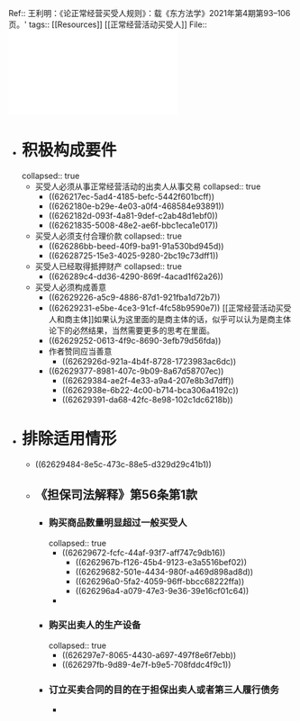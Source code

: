 Ref:: 王利明：《论正常经营买受人规则》：载《东方法学》2021年第4期第93–106页。'
tags:: [[Resources]] [[正常经营活动买受人]]
File:: ![论正常经营买受人规则_王利明.pdf](../assets/论正常经营买受人规则_王利明_1650595360434_0.pdf)

- # 积极构成要件
  collapsed:: true
	- 买受人必须从事正常经营活动的出卖人从事交易
	  collapsed:: true
		- ((626217ec-5ad4-4185-befc-5442f601bcff))
		- ((6262180e-b29e-4e03-a0f4-468584e93891))
		- ((6262182d-093f-4a81-9def-c2ab48d1ebf0))
		- ((62621835-5008-48e2-ae6f-bbc1eca1e017))
	- 买受人必须支付合理价款
	  collapsed:: true
		- ((626286bb-beed-40f9-ba91-91a530bd945d))
		- ((62628725-15e3-4025-9280-2bc19c73dff1))
	- 买受人已经取得抵押财产
	  collapsed:: true
		- ((626289c4-dd36-4290-869f-4acad1f62a26))
	- 买受人必须构成善意
		- ((62629226-a5c9-4886-87d1-921fba1d72b7))
		- ((62629231-e5be-4ce3-91cf-4fc58b9590e7))
		  [[正常经营活动买受人和商主体]]如果认为这里面的是商主体的话，似乎可以认为是商主体论下的必然结果，当然需要更多的思考在里面。
		- ((62629252-0613-4f9c-8690-3efb79d56fda))
		- 作者赞同应当善意
			- ((6262926d-921a-4b4f-8728-1723983ac6dc))
		- ((62629377-8981-407c-9b09-8a67d58707ec))
			- ((62629384-ae2f-4e33-a9a4-207e8b3d7dff))
			- ((6262938e-6b22-4c00-b714-bca306a4192c))
			- ((62629391-da68-42fc-8e98-102c1dc6218b))
- # 排除适用情形
	- ((62629484-8e5c-473c-88e5-d329d29c41b1))
	- ## 《担保司法解释》第56条第1款
		- ### 购买商品数量明显超过一般买受人
		  collapsed:: true
			- ((62629672-fcfc-44af-93f7-aff747c9db16))
				- ((6262967b-f126-45b4-9123-e3a5516bef02))
				- ((62629682-501e-4434-980f-a469d898ad8d))
				- ((626296a0-5fa2-4059-96ff-bbcc68222ffa))
				- ((626296a4-a079-47e3-9e36-39e16cf01c64))
			-
		- ### 购买出卖人的生产设备
		  collapsed:: true
			- ((626297e7-8065-4430-a697-497f8e6f7ebb))
			- ((626297fb-9d89-4e7f-b9e5-708fddc4f9c1))
		- ### 订立买卖合同的目的在于担保出卖人或者第三人履行债务
			-